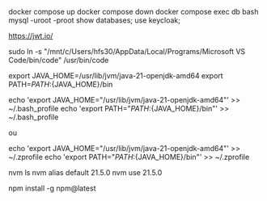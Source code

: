 docker compose up
docker compose down
docker compose exec db bash
mysql -uroot -proot
show databases;
use keycloak;


https://jwt.io/


sudo ln -s "/mnt/c/Users/hfs30/AppData/Local/Programs/Microsoft VS Code/bin/code" /usr/bin/code

export JAVA_HOME=/usr/lib/jvm/java-21-openjdk-amd64
export PATH=${PATH}:${JAVA_HOME}/bin

echo 'export JAVA_HOME="/usr/lib/jvm/java-21-openjdk-amd64"' >> ~/.bash_profile
echo 'export PATH="${PATH}:${JAVA_HOME}/bin"' >> ~/.bash_profile

ou

echo 'export JAVA_HOME="/usr/lib/jvm/java-21-openjdk-amd64"' >> ~/.zprofile
echo 'export PATH="${PATH}:${JAVA_HOME}/bin"' >> ~/.zprofile




nvm ls 
nvm alias default 21.5.0
nvm use 21.5.0

npm install -g npm@latest
